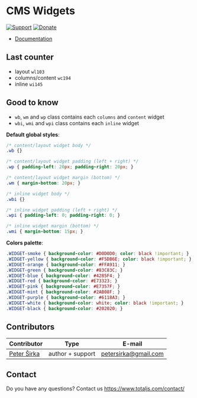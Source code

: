 # CMS Widgets

[![Support](https://www.totaljs.com/img/button-support.png)](https://www.totaljs.com/support/) [![Donate](https://www.totaljs.com/img/button-donate.png)](https://www.totaljs.com/#make-a-donation)

- [Documentation](https://wiki.totaljs.com/?q=cms+widgets)

## Last counter

- layout `wl103`
- columns/content `wc194`
- inline `wi145`

## Good to know

- `wb`, `wm` and `wp` class contains each `columns` and `content` widget
- `wbi`, `wmi` and `wpi` class contains each `inline` widget

__Default global styles__:

```css
/* content/layout widget body */
.wb {}

/* content/layout widget padding (left + right) */
.wp { padding-left: 20px; padding-right: 20px; }

/* content/layout widget margin (bottom) */
.wm { margin-bottom: 20px; }

/* inline widget body */
.wbi {}

/* inline widget padding (left + right) */
.wpi { padding-left: 0; padding-right: 0; }

/* inline widget margin (bottom) */
.wmi { margin-bottom: 15px; }
```

__Colors palette__:

```css
.WIDGET-smoke { background-color: #D0D0D0; color: black !important; }
.WIDGET-yellow { background-color: #F5DB6E; color: black !important; }
.WIDGET-orange { background-color: #FFA911; }
.WIDGET-green { background-color: #83C83C; }
.WIDGET-blue { background-color: #4285F4; }
.WIDGET-red { background-color: #E73323; }
.WIDGET-pink { background-color: #E7357F; }
.WIDGET-mint { background-color: #2AB08F; }
.WIDGET-purple { background-color: #6118A3; }
.WIDGET-white { background-color: white; color: black !important; }
.WIDGET-black { background-color: #202020; }
```

## Contributors

| Contributor | Type | E-mail |
|-------------|------|--------|
| [Peter Širka](https://github.com/petersirka) | author + support | <petersirka@gmail.com> |

## Contact

Do you have any questions? Contact us <https://www.totaljs.com/contact/>

[license-image]: https://img.shields.io/badge/license-MIT-blue.svg?style=flat
[license-url]: license.txt
